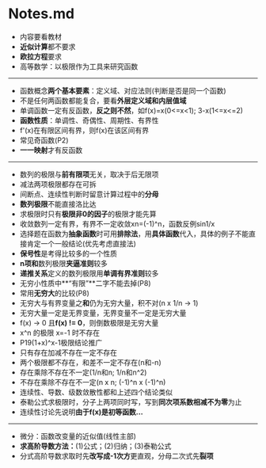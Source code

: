 # Notes.md

+ 内容要看教材
+ **近似计算**都不要求
+ **欧拉方程**要求
+ 高等数学：以极限作为工具来研究函数
------
+ 函数概念**两个基本要素**：定义域、对应法则(判断是否是同一个函数)
+ 不是任何两函数都能复合，要看**外层定义域和内层值域**
+ 单调函数一定有反函数，**反之则不然**，如f(x)=x(0<=x<1); 3-x(1<=x<=2)
+ **函数性质**：单调性、奇偶性、周期性、有界性
+ f'(x)在有限区间有界，则f(x)在该区间有界
+ 常见奇函数(P2)
+ **一一映射**才有反函数
------
+ 数列的极限与**前有限项**无关，取决于后无限项
+ 减法两项极限都存在可拆
+ 间断点、连续性判断时留意计算过程中的**分母**
+ **数列极限**不能直接洛比达
+ 求极限时只有**极限非0的因子**的极限才能先算
+ 收敛数列一定有界，有界不一定收敛xn=(-1)^n，函数反例sin1/x
+ 选择题在函数为**抽象函数**时可用**排除法**，用**具体函数**代入，具体的例子不能直接肯定一个一般结论(优先考虑直接法)
+ **保号性**是考得比较多的一个性质
+ **n项和**数列极限**夹逼准则**较多
+ **递推关系**定义的数列极限用**单调有界准则**较多
+ 无穷小性质中**“有限”**二字不能去掉(P8)
+ 常用**无穷大**的比较(P8)
+ 无穷大与有界变量之**和**仍为无穷大量，积不对(n x 1/n -> 1)
+ 无穷大量一定是无界变量，无界变量不一定是无穷大量
+ f(x) -> 0 且**f(x) != 0**，则倒数极限是无穷大量
+ x^n 的极限 x=-1 时不存在
+ P19(1+x)^x-1极限结论推广
+ 只有存在加减不存在一定不存在
+ 两个极限都不存在，和差不一定不存在(n和-n)
+ 存在乘除不存在不一定(1/n和n; 1/n和n^2)
+ 不存在乘除不存在不一定(n x n; (-1)^n x (-1)^n)
+ 连续性、导数、级数敛散性都和上述四个结论类似
+ 泰勒公式求极限时，分子上两项同时写，写到**同次项系数相减不为零**为止
+ 连续性讨论先说明**由于f(x)是初等函数...**
------
+ 微分：函数改变量的近似值(线性主部)
+ **求高阶导数方法：**(1)公式；(2)归纳；(3)泰勒公式
+ 分式高阶导数求取时先**改写成-1次方**更直观，分母二次式先**裂项**
